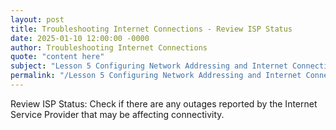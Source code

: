```yaml
---
layout: post
title: Troubleshooting Internet Connections - Review ISP Status
date: 2025-01-10 12:00:00 -0000
author: Troubleshooting Internet Connections
quote: "content here"
subject: "Lesson 5 Configuring Network Addressing and Internet Connections"
permalink: "/Lesson 5 Configuring Network Addressing and Internet Connections/Troubleshooting Internet Connections/Troubleshooting Internet Connections - Review ISP Status"
---
```


Review ISP Status: Check if there are any outages reported by the Internet Service Provider that may be affecting connectivity.
